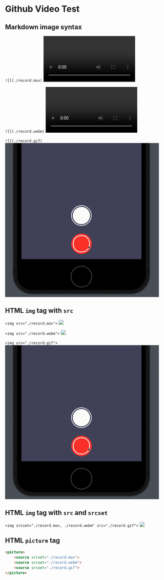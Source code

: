 # Github Video Test

## Markdown image syntax

`![](./record.mov)`
![](./record.mov)

`![](./record.webm)`
![](./record.webm)

`![](./record.gif)`
![](./record.gif)

## HTML `img` tag with `src`

`<img src="./record.mov">`
<img src="./record.mov">

`<img src="./record.webm">`
<img src="./record.webm">

`<img src="./record.gif">`
<img src="./record.gif">

## HTML `img` tag with `src` and `srcset`

`<img srcset="./record.mov, ./record.webm" src="./record.gif">`
<img srcset="./record.mov, ./record.webm" src="./record.gif">

## HTML `picture` tag

```html
<picture>
    <source srcset="./record.mov">
    <source srcset="./record.webm">
    <source srcset="./record.gif">
</picture>
```

<picture>
    <source srcset="./record.mov">
    <source srcset="./record.webm">
    <source srcset="./record.gif">
</picture>
